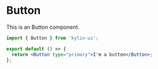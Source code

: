 # Button

This is an Button component.

```jsx
import { Button } from 'kylin-ui';

export default () => {
  return <Button type="primary">I'm a button</Button>;
};
```
